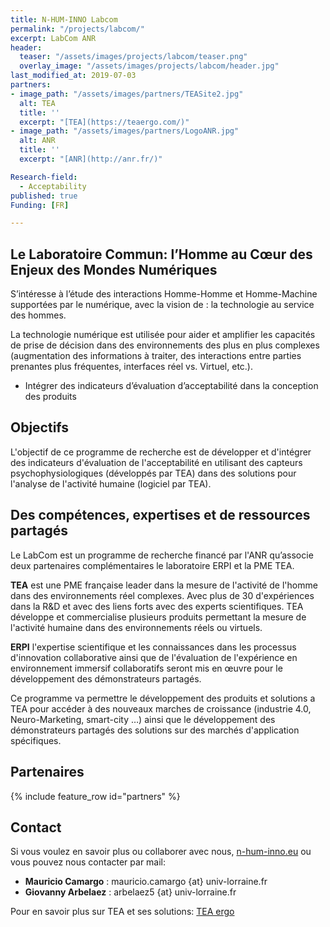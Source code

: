 ```yaml
---
title: N-HUM-INNO Labcom
permalink: "/projects/labcom/"
excerpt: LabCom ANR
header:
  teaser: "/assets/images/projects/labcom/teaser.png"
  overlay_image: "/assets/images/projects/labcom/header.jpg"
last_modified_at: 2019-07-03
partners:
- image_path: "/assets/images/partners/TEASite2.jpg"
  alt: TEA
  title: ''
  excerpt: "[TEA](https://teaergo.com/)"
- image_path: "/assets/images/partners/LogoANR.jpg"
  alt: ANR
  title: ''
  excerpt: "[ANR](http://anr.fr/)"

Research-field:
  - Acceptability
published: true
Funding: [FR]

---
```

## Le Laboratoire Commun: l’Homme au Cœur des Enjeux des Mondes Numériques

S’intéresse à l’étude des interactions Homme-Homme et Homme-Machine supportées par le numérique, avec la vision de : la technologie au service des hommes.

La technologie numérique est utilisée pour aider et amplifier les capacités de prise de décision dans des environnements des plus en plus complexes (augmentation des informations à traiter, des interactions entre parties prenantes plus fréquentes, interfaces réel vs. Virtuel, etc.).

- Intégrer des indicateurs d’évaluation d’acceptabilité dans la conception des produits

## Objectifs

L'objectif de ce programme de recherche est de développer et d'intégrer des indicateurs d'évaluation de l'acceptabilité en utilisant des capteurs psychophysiologiques (développés par TEA) dans des solutions pour l'analyse de l'activité humaine (logiciel par TEA).


## Des compétences, expertises et de ressources partagés

Le LabCom est un programme de recherche financé par l'ANR qu’associe deux partenaires complémentaires le laboratoire ERPI et la PME TEA.

**TEA** est une PME française leader dans la mesure de l'activité de l'homme dans des environnements réel complexes. Avec plus de 30 d'expériences dans la R&D et avec des liens forts avec des experts scientifiques. TEA développe et commercialise plusieurs produits permettant la mesure de l'activité humaine dans des environnements réels ou virtuels.

**ERPI** l'expertise scientifique et les connaissances dans les processus d'innovation collaborative ainsi que de l'évaluation de l'expérience en environnement immersif collaboratifs seront mis en œuvre pour le développement des démonstrateurs partagés.

Ce programme va permettre le développement des produits et solutions a TEA pour accéder à des nouveaux marches de croissance (industrie 4.0, Neuro-Marketing, smart-city …) ainsi que le développement des démonstrateurs partagés des solutions sur des marchés d'application spécifiques.

<!-- ## Associated Scientific Production -->


## Partenaires

{% include feature_row id="partners" %}


## Contact
Si vous voulez en savoir plus ou collaborer avec nous, [n-hum-inno.eu](https://n-hum-inno.eu) ou vous pouvez nous contacter par mail:

- **Mauricio Camargo** : mauricio.camargo {at} univ-lorraine.fr
- **Giovanny Arbelaez** : arbelaez5 {at} univ-lorraine.fr

Pour en savoir plus sur TEA et ses solutions: [TEA ergo](https://teaergo.com)
